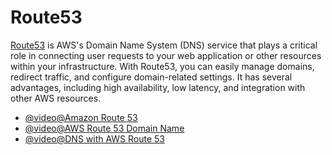 # Route53

[Route53](https://aws.amazon.com/route53/) is AWS's Domain Name System (DNS) service that plays a critical role in connecting user requests to your web application or other resources within your infrastructure. With Route53, you can easily manage domains, redirect traffic, and configure domain-related settings. It has several advantages, including high availability, low latency, and integration with other AWS resources.

- [@video@Amazon Route 53](https://www.youtube.com/watch?v=RGWgfhZByAI)
- [@video@AWS Route 53 Domain Name](https://www.youtube.com/watch?v=jDz4j_kkyLA)
- [@video@DNS with AWS Route 53](https://www.youtube.com/watch?v=yRIY7BJohfo&t=2s)
